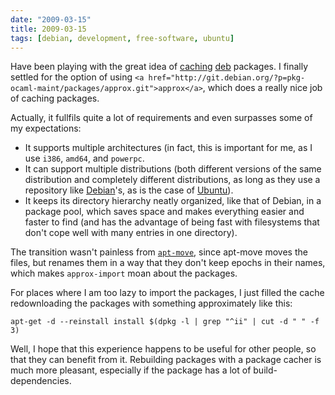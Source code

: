 ```yaml
---
date: "2009-03-15"
title: 2009-03-15
tags: [debian, development, free-software, ubuntu]
---
```

Have been playing with the great idea of
[caching](http://lists.debian.org/debian-mentors/2009/03/msg00210.html)
[deb](http://lwn.net/Articles/318658/) packages. I finally settled
for the option of using
`<a href="http://git.debian.org/?p=pkg-ocaml-maint/packages/approx.git">approx</a>`,
which does a really nice job of caching packages.

Actually, it fullfils quite a lot of requirements and even
surpasses some of my expectations:

* It supports multiple architectures (in fact, this is important
  for me, as I use `i386`, `amd64`, and `powerpc`.
* It can support multiple distributions (both different versions
  of the same distribution and completely different distributions, as
  long as they use a repository like
  [Debian](http://www.debian.org/)'s, as is the case of
  [Ubuntu](http://www.ubuntu.com/)).
* It keeps its directory hierarchy neatly organized, like that of
  Debian, in a package pool, which saves space and makes everything
  easier and faster to find (and has the advantage of being fast with
  filesystems that don't cope well with many entries in one
  directory).

The transition wasn't painless from
[`apt-move`](http://packages.debian.org/apt-move), since apt-move
moves the files, but renames them in a way that they don't keep
epochs in their names, which makes `approx-import` moan about the
packages.

For places where I am too lazy to import the packages, I just
filled the cache redownloading the packages with something
approximately like this:

    apt-get -d --reinstall install $(dpkg -l | grep "^ii" | cut -d " " -f 3)

Well, I hope that this experience happens to be useful for other
people, so that they can benefit from it. Rebuilding packages with
a package cacher is much more pleasant, especially if the package
has a lot of build-dependencies.



